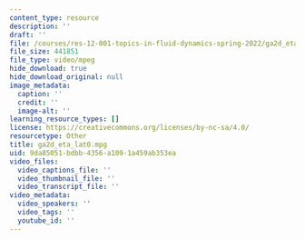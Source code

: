 ```yaml
---
content_type: resource
description: ''
draft: ''
file: /courses/res-12-001-topics-in-fluid-dynamics-spring-2022/ga2d_eta_lat0.mpg
file_size: 441851
file_type: video/mpeg
hide_download: true
hide_download_original: null
image_metadata:
  caption: ''
  credit: ''
  image-alt: ''
learning_resource_types: []
license: https://creativecommons.org/licenses/by-nc-sa/4.0/
resourcetype: Other
title: ga2d_eta_lat0.mpg
uid: 9da85051-bdbb-4356-a109-1a459ab353ea
video_files:
  video_captions_file: ''
  video_thumbnail_file: ''
  video_transcript_file: ''
video_metadata:
  video_speakers: ''
  video_tags: ''
  youtube_id: ''
---
```

